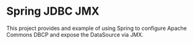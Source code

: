 Spring JDBC JMX
===================

This project provides and example of using Spring to configure Apache Commons
DBCP and expose the DataSource via JMX.

